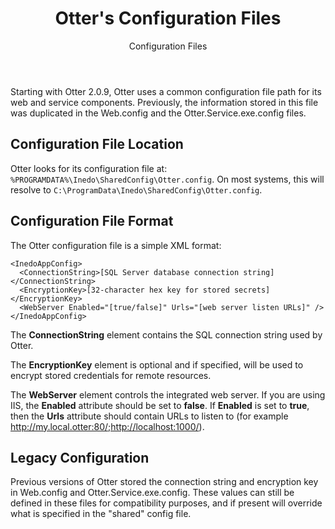 ﻿---
title: Otter's Configuration Files
subtitle: Configuration Files
keywords: otter,installation
---

Starting with Otter 2.0.9, Otter uses a common configuration file path for its web and service components. Previously, the information stored in this file was duplicated in the Web.config and the Otter.Service.exe.config files.

## Configuration File Location

Otter looks for its configuration file at: `%PROGRAMDATA%\Inedo\SharedConfig\Otter.config`. On most systems, this will resolve to `C:\ProgramData\Inedo\SharedConfig\Otter.config`.

## Configuration File Format

The Otter configuration file is a simple XML format:

```
<InedoAppConfig>
  <ConnectionString>[SQL Server database connection string]</ConnectionString>
  <EncryptionKey>[32-character hex key for stored secrets]</EncryptionKey>
  <WebServer Enabled="[true/false]" Urls="[web server listen URLs]" />
</InedoAppConfig>
```

The **ConnectionString** element contains the SQL connection string used by Otter.

The **EncryptionKey** element is optional and if specified, will be used to encrypt stored credentials for remote resources.

The **WebServer** element controls the integrated web server. If you are using IIS, the **Enabled** attribute should be set to **false**. If **Enabled** is set to **true**, then the **Urls** attribute should contain URLs to listen to (for example http://my.local.otter:80/;http://localhost:1000/).

## Legacy Configuration

Previous versions of Otter stored the connection string and encryption key in Web.config and Otter.Service.exe.config. These values can still be defined in these files for compatibility purposes, and if present will override what is specified in the "shared" config file.
